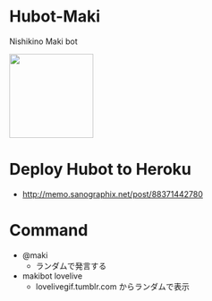 # Hubot-Maki

Nishikino Maki bot

<img src="https://pbs.twimg.com/profile_images/468568771884355584/Lcb0O4VU.jpeg" width="150">

# Deploy Hubot to Heroku

- <http://memo.sanographix.net/post/88371442780>

# Command

- @maki
	- ランダムで発言する
- makibot lovelive
	- lovelivegif.tumblr.com からランダムで表示